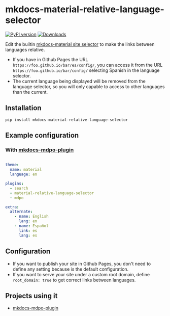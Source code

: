 # mkdocs-material-relative-language-selector

[![PyPI version][project-pypi-version-badge]][project-pypi-link]
[![Downloads][project-downloads-badge]][project-downloads-link]

Edit the builtin [mkdocs-material site selector][mkdocs-material-ss-link] to
make the links between languages relative.

- If you have in Github Pages the URL `https://foo.github.io/bar/es/config/`,
 you can access it from the URL `https://foo.github.io/bar/config/` selecting
 Spanish in the language selector.
- The current language being displayed will be removed from the language
 selector, so you will only capable to access to other languages than the
 current.

## Installation

```
pip install mkdocs-material-relative-language-selector
```

## Example configuration

### With [mkdocs-mdpo-plugin][mkdocs-mdpo-plugin-link]

```yaml

theme:
  name: material
  language: en

plugins:
  - search
  - material-relative-language-selector
  - mdpo

extra:
  alternate:
    - name: English
      lang: en
    - name: Español
      link: es
      lang: es
```

## Configuration

- If you want to publish your site in Github Pages, you don't need to define any
 setting because is the default configuration.
- If you want to serve your site
 under a custom root domain, define `root_domain: true` to get correct links
 between languages.

## Projects using it

- [mkdocs-mdpo-plugin][mkdocs-mdpo-plugin-link]


[mkdocs-material-ss-link]: https://squidfunk.github.io/mkdocs-material/setup/changing-the-language/#site-language-selector
[mkdocs-mdpo-plugin-link]: https://mondeja.github.io/mkdocs-mdpo-plugin/
[project-pypi-version-badge]: https://img.shields.io/pypi/v/mkdocs-material-relative-language-selector?label=version
[project-pypi-link]: https://pypi.org/project/mkdocs-material-relative-language-selector/
[project-downloads-badge]: https://img.shields.io/pypi/dm/mkdocs-material-relative-language-selector?style=flat-square
[project-downloads-link]: https://pypistats.org/packages/mkdocs-material-relative-language-selector
